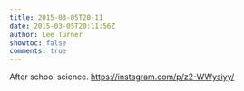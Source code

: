 ```yaml
---
title: 2015-03-05T20-11
date: 2015-03-05T20:11:56Z
author: Lee Turner
showtoc: false
comments: true
---
```


After school science. https://instagram.com/p/z2-WWysiyy/

